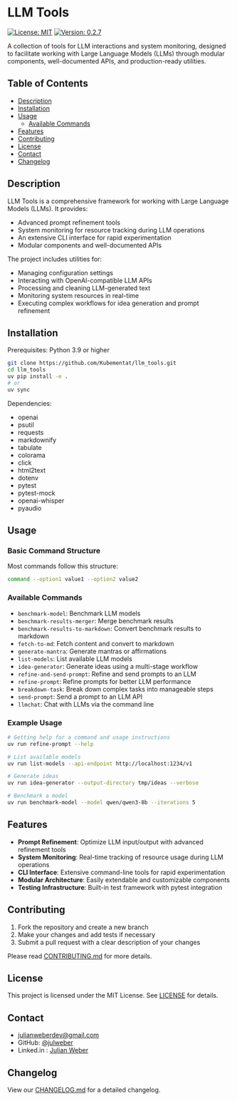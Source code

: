 # LLM Tools

[![License: MIT](https://img.shields.io/badge/License-MIT-blue.svg)](https://opensource.org/licenses/MIT)
[![Version: 0.2.7](https://img.shields.io/badge/Version-0.2.7-brightgreen.svg)](https://github.com/Kubementat/llm_tools)

A collection of tools for LLM interactions and system monitoring, designed to facilitate working with Large Language Models (LLMs) through modular components, well-documented APIs, and production-ready utilities.

## Table of Contents
- [Description](#description)
- [Installation](#installation)
- [Usage](#usage)
  - [Available Commands](#available-commands)
- [Features](#features)
- [Contributing](#contributing)
- [License](#license)
- [Contact](#contact)
- [Changelog](#changelog)

## Description

LLM Tools is a comprehensive framework for working with Large Language Models (LLMs). It provides:

- Advanced prompt refinement tools
- System monitoring for resource tracking during LLM operations
- An extensive CLI interface for rapid experimentation
- Modular components and well-documented APIs

The project includes utilities for:
- Managing configuration settings
- Interacting with OpenAI-compatible LLM APIs
- Processing and cleaning LLM-generated text
- Monitoring system resources in real-time
- Executing complex workflows for idea generation and prompt refinement

## Installation

Prerequisites: Python 3.9 or higher

```bash
git clone https://github.com/Kubementat/llm_tools.git
cd llm_tools
uv pip install -e .
# or
uv sync
```

Dependencies:
- openai
- psutil
- requests
- markdownify
- tabulate
- colorama
- click
- html2text
- dotenv
- pytest
- pytest-mock
- openai-whisper
- pyaudio

## Usage

### Basic Command Structure

Most commands follow this structure:
```bash
command --option1 value1 --option2 value2
```

### Available Commands

- `benchmark-model`: Benchmark LLM models
- `benchmark-results-merger`: Merge benchmark results
- `benchmark-results-to-markdown`: Convert benchmark results to markdown
- `fetch-to-md`: Fetch content and convert to markdown
- `generate-mantra`: Generate mantras or affirmations
- `list-models`: List available LLM models
- `idea-generator`: Generate ideas using a multi-stage workflow
- `refine-and-send-prompt`: Refine and send prompts to an LLM
- `refine-prompt`: Refine prompts for better LLM performance
- `breakdown-task`: Break down complex tasks into manageable steps
- `send-prompt`: Send a prompt to an LLM API
- `llmchat`: Chat with LLMs via the command line

### Example Usage

```bash
# Getting help for a command and usage instructions
uv run refine-prompt --help

# List available models
uv run list-models --api-endpoint http://localhost:1234/v1

# Generate ideas
uv run idea-generator --output-directory tmp/ideas --verbose

# Benchmark a model
uv run benchmark-model --model qwen/qwen3-8b --iterations 5
```

## Features

- **Prompt Refinement**: Optimize LLM input/output with advanced refinement tools
- **System Monitoring**: Real-time tracking of resource usage during LLM operations
- **CLI Interface**: Extensive command-line tools for rapid experimentation
- **Modular Architecture**: Easily extendable and customizable components
- **Testing Infrastructure**: Built-in test framework with pytest integration

## Contributing

1. Fork the repository and create a new branch
2. Make your changes and add tests if necessary
3. Submit a pull request with a clear description of your changes

Please read [CONTRIBUTING.md](CONTRIBUTING.md) for more details.

## License

This project is licensed under the MIT License. See [LICENSE](LICENSE) for details.

## Contact
- [julianweberdev@gmail.com](mailto:julianweberdev@gmail.com)
- GitHub: [@julweber](https://github.com/julweber)
- Linked.in : [Julian Weber](https://www.linkedin.com/in/julianweberdev/)

## Changelog

View our [CHANGELOG.md](CHANGELOG.md) for a detailed changelog.